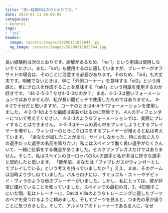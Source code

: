 ```yaml
---
title: "良い経験則は次のとおりです。"
date: 2020-01-11 04:00:05
categories:
- General
tags:
- "jo1"
header:
  image: /assets/images/20200111035644.jpg
  og_image: /assets/images/20200111035644.jpg
---
```


良い経験則は次のとおりです。誤解があるため、「no 1」という用語は使用しないでください。また、「ko1」も使用するのに適していますが、プレーヤーがオフサイドの場合は、そのことに注意する必要があります。そのため、「lo4」も大丈夫です。明確でないときは、単に「外側コーナー」を意味する「st2」という用語と、単にクロスを作成することを意味する「tak1」という用語を使用するのが好きです。 &#39;d4-2-5-3？なぜ4-3-3なのか？」まあ、4-3-3は悪いフォーメーションではありませんが、私が長い間ピッチで使用したものではありません。 4-4-2で十分だと思いますが、コーチのときは4-4-1-1フォーメーションを使用しました。 4-2-3-1のような編成は実装がはるかに簡単です。 4人のディフェンダーについて考えてください。 4-3-3のようなフォーメーションでは、実際にプレイすることはできません。 4-3-3はチームの真ん中をプレイしようとするプレイヤーを増やし、ウィンガーのときにクロスをするプレイヤーが増えると私は考えています。 「あなたが試したことがあり、サインしなかった、特にお気に入りの選手だった選手の名前を知りたい」私にはスペインで働く良い選手がたくさんいて、一緒に仕事をする機会がありました。セスクファブレガスだけではありません。そして、私はスペインのヨーロッパの5人の選手と私が本当に好きな選手と契約したと思います。 「数年前、あなたは「ファブレガスがウィンガーとしてプレイしている」という考えを持っていましたか？」ええ、まあ、そのゲームは当時より少し似ていました。バルセロナには、サミュエル・エトーやデビッド・ヴィラのような他のプレーヤーがいました。しかし、私にとっては、彼が非常に優れていることを知っていました。スペインでの最初の日、3、4日間そこにいた間、私はトレーナーに、David Villaのようなトレーニングに適したブーツのペアを見つけるように頼みました。そしてブーツを見ると、つま先の革が違うことに気づきました。そして、アルメリアのトレーナーである友人に、なぜ

